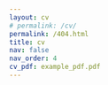```yaml
---
layout: cv
# permalink: /cv/
permalink: /404.html
title: cv
nav: false
nav_order: 4
cv_pdf: example_pdf.pdf
---
```

